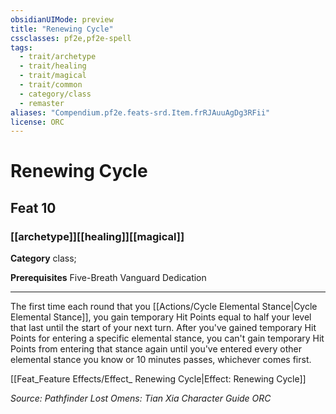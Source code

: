 ```yaml
---
obsidianUIMode: preview
title: "Renewing Cycle"
cssclasses: pf2e,pf2e-spell
tags:
  - trait/archetype
  - trait/healing
  - trait/magical
  - trait/common
  - category/class
  - remaster
aliases: "Compendium.pf2e.feats-srd.Item.frRJAuuAgDg3RFii"
license: ORC
---
```

# Renewing Cycle
## Feat 10
### [[archetype]][[healing]][[magical]]

**Category** class; 



**Prerequisites** Five-Breath Vanguard Dedication
* * *
The first time each round that you [[Actions/Cycle Elemental Stance|Cycle Elemental Stance]], you gain temporary Hit Points equal to half your level that last until the start of your next turn. After you've gained temporary Hit Points for entering a specific elemental stance, you can't gain temporary Hit Points from entering that stance again until you've entered every other elemental stance you know or 10 minutes passes, whichever comes first.

[[Feat_Feature Effects/Effect_ Renewing Cycle|Effect: Renewing Cycle]]

*Source: Pathfinder Lost Omens: Tian Xia Character Guide*
*ORC*